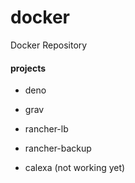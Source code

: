 # docker

Docker Repository



#### projects

- deno

- grav

- rancher-lb

- rancher-backup

- calexa (not working yet)
